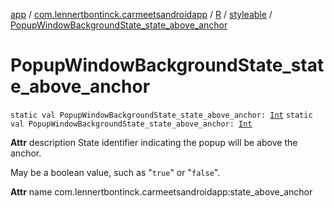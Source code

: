 [app](../../../index.md) / [com.lennertbontinck.carmeetsandroidapp](../../index.md) / [R](../index.md) / [styleable](index.md) / [PopupWindowBackgroundState_state_above_anchor](./-popup-window-background-state_state_above_anchor.md)

# PopupWindowBackgroundState_state_above_anchor

`static val PopupWindowBackgroundState_state_above_anchor: `[`Int`](https://kotlinlang.org/api/latest/jvm/stdlib/kotlin/-int/index.html)
`static val PopupWindowBackgroundState_state_above_anchor: `[`Int`](https://kotlinlang.org/api/latest/jvm/stdlib/kotlin/-int/index.html)

**Attr**
description State identifier indicating the popup will be above the anchor.

May be a boolean value, such as "`true`" or "`false`".

**Attr**
name com.lennertbontinck.carmeetsandroidapp:state_above_anchor

